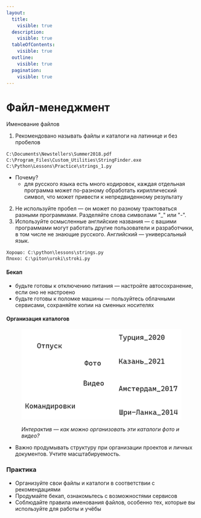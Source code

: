 ```yaml
---
layout:
  title:
    visible: true
  description:
    visible: true
  tableOfContents:
    visible: true
  outline:
    visible: true
  pagination:
    visible: true
---
```


# Файл-менеджмент

Именование файлов

1. Рекомендовано называть файлы и каталоги на латинице и без пробелов

```
C:\Documents\Newstellers\Summer2018.pdf
C:\Program_Files\Custom_Utilities\StringFinder.exe
C:\Python\Lessons\Practice\strings_1.py
```

* Почему?
  * для русского языка есть много кодировок, каждая отдельная программа может по-разному обработать кириллический символ, что может привести к непредвиденному результату

2. Не используйте пробел — он может по разному трактоваться разными программами. Разделяйте слова символами "\_" или "-".
3. Используйте осмысленные английские названия — с вашими программами могут работать другие пользователи и разработчики, в том числе не знающие русского. Английский — универсальный язык.

```
Хорошо: C:\python\lessons\strings.py
Плохо: С:\piton\uroki\stroki.py
```

#### Бекап

* будьте готовы к отключению питания — настройте автосохранение, если оно не настроено
* будьте готовы к поломке машины — пользуйтесь облачными сервисами, сохраняйте копии на сменных носителях

#### Организация каталогов

<figure><img src=".gitbook/assets/directories.png" alt=""><figcaption><p><em>Интерактив</em> — <em>как можно организовать эти каталоги фото и видео?</em> </p></figcaption></figure>

* Важно продумывать структуру при организации проектов и личных документов. Учтите масштабируемость.&#x20;

### Практика

* Организуйте свои файлы и каталоги в соответствии с рекомендациями
* Продумайте бекап, ознакомьтесь с возможностями сервисов
* Соблюдайте правила именования файлов, особенно тех, которые вы используйте для работы и учёбы
